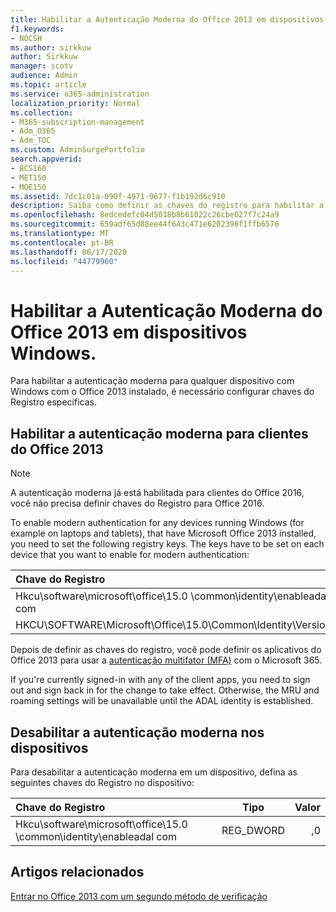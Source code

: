 ```yaml
---
title: Habilitar a Autenticação Moderna do Office 2013 em dispositivos Windows.
f1.keywords:
- NOCSH
ms.author: sirkkuw
author: Sirkkuw
manager: scotv
audience: Admin
ms.topic: article
ms.service: o365-administration
localization_priority: Normal
ms.collection:
- M365-subscription-management
- Adm_O365
- Adm_TOC
ms.custom: AdminSurgePortfolio
search.appverid:
- BCS160
- MET150
- MOE150
ms.assetid: 7dc1c01a-090f-4971-9677-f1b192d6c910
description: Saiba como definir as chaves do registro para habilitar a autenticação moderna para dispositivos que têm o Microsoft Office 2013 instalado.
ms.openlocfilehash: 8edcedefc04d5018b8b61022c26cbe027f7c24a9
ms.sourcegitcommit: 659adf65d88ee44f643c471e6202396f1ffb6576
ms.translationtype: MT
ms.contentlocale: pt-BR
ms.lasthandoff: 06/17/2020
ms.locfileid: "44779960"
---
```

# <a name="enable-modern-authentication-for-office-2013-on-windows-devices"></a>Habilitar a Autenticação Moderna do Office 2013 em dispositivos Windows.

Para habilitar a autenticação moderna para qualquer dispositivo com Windows com o Office 2013 instalado, é necessário configurar chaves do Registro específicas.
  
## <a name="enable-modern-authentication-for-office-2013-clients"></a>Habilitar a autenticação moderna para clientes do Office 2013

> [!NOTE]
> A autenticação moderna já está habilitada para clientes do Office 2016, você não precisa definir chaves do Registro para Office 2016. 
  
To enable modern authentication for any devices running Windows (for example on laptops and tablets), that have Microsoft Office 2013 installed, you need to set the following registry keys. The keys have to be set on each device that you want to enable for modern authentication:
  
|**Chave do Registro**|**Tipo**|**Valor** |
|:-------|:------:|--------:|
|Hkcu\software\microsoft\office\15.0 \common\identity\enableadal com  |REG_DWORD  |1   |
|HKCU\SOFTWARE\Microsoft\Office\15.0\Common\Identity\Version |REG_DWORD |1  |
   
Depois de definir as chaves do registro, você pode definir os aplicativos do Office 2013 para usar a [autenticação multifator (MFA)](set-up-multi-factor-authentication.md) com o Microsoft 365. 
  
If you're currently signed-in with any of the client apps, you need to sign out and sign back in for the change to take effect. Otherwise, the MRU and roaming settings will be unavailable until the ADAL identity is established.
  
## <a name="disable-modern-authentication-on-devices"></a>Desabilitar a autenticação moderna nos dispositivos

Para desabilitar a autenticação moderna em um dispositivo, defina as seguintes chaves do Registro no dispositivo:
  
|**Chave do Registro**|**Tipo**|**Valor**|
|:-------|:------:|--------:|
|Hkcu\software\microsoft\office\15.0 \common\identity\enableadal com |REG_DWORD|,0|
   
## <a name="related-articles"></a>Artigos relacionados
[Entrar no Office 2013 com um segundo método de verificação](https://support.microsoft.com/office/2b856342-170a-438e-9a4f-3c092394d3cb)

  

